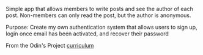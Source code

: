 Simple app that allows members to write posts and see the author of each post. Non-members can only read the post, but the author is anonymous.

Purpose: Create my own authentication system that allows users to sign up, login once email has been activated, and recover their password

From the Odin's Project [curriculum](https://www.theodinproject.com/courses/ruby-on-rails/lessons/authentication?ref=lnav)